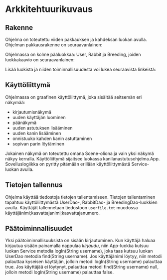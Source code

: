 # Arkkitehtuurikuvaus

## Rakenne

Ohjelma on toteutettu viiden pakkauksen ja kahdeksan luokan avulla. Ohjelman pakkausrakenne on seuraavanlainen:



Ohjelmassa on kolme pääluokkaa: User, Rabbit ja Breeding, joiden luokkakaavio on seuraavanlainen:



Lisää luokista ja niiden toiminnallisuudesta voi lukea seuraavista linkeistä:


## Käyttöliittymä
Ohjelmassa on graafinen käyttöliittymä, joka sisältää seitsemän eri näkymää:

- kirjautumisnäkymä
- uuden käyttäjän luominen
- päänäkymä
- uuden astutuksen lisääminen
- uuden kanin lisääminen
- onnistuuko kahden kanin astuttaminen
- sopivan parin löytäminen

Jokainen näkymä on toteutettu omana Scene-oliona ja vain yksi näkymä näkyy kerralla. Käyttöliittymä sijaitsee luokassa kanilanastutusohjelma.App. 
Sovelluslogiikka on pyritty pitämään erillään käyttöliittymästä Service-luokan avulla.

## Tietojen tallennus

Ohjelma käyttää tiedostoja tietojen tallentamiseen. Tietojen tallentaminen tapahtuu käyttöliittymästä UserDao-, RabbitDao- ja BreedingDao-luokkien avulla.
Käyttäjät tallennetaan tiedostoon `userfile.txt` muodossa käyttäjänimi;kasvattajanimi;kasvattajanumero.

## Päätoiminnallisuudet

Yksi päätoiminnallisuuksista on sisään kirjautuminen. Kun käyttäjä haluaa kirjautua sisään painamalla nappulaa *kirjaudu*, niin App-luokka kutsuu luokan
Service metodia logIn(String username), joka taas kutsuu luokan UserDao metodia find(String username). Jos käyttäjänimi löytyy, niin metodi palauttaa
kyseisen käyttäjän, jolloin metodi logIn(String username) palauttaa true. Jos käyttäjää ei löytynyt, palauttaa metodi find(String username) null, jolloin 
metodi logIn(String username) palauttaa false.